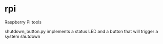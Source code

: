 rpi
===

Raspberry Pi tools

shutdown_button.py implements a status LED and a button that will trigger
a system shutdown
